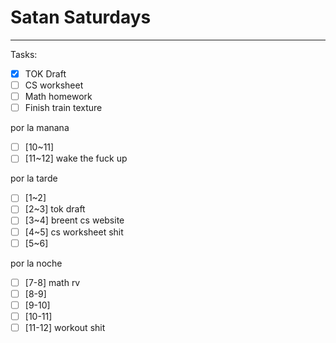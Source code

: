 # Satan Saturdays
---
Tasks:
- [x] TOK Draft
- [ ] CS worksheet
- [ ] Math homework
- [ ] Finish train texture

por la manana
- [ ] [10~11] 
- [ ] [11~12] wake the fuck up

por la tarde
- [ ] [1~2] 
- [ ] [2~3] tok draft
- [ ] [3~4] breent cs website
- [ ] [4~5] cs worksheet shit
- [ ] [5~6] 

por la noche
- [ ] [7-8] math rv
- [ ] [8-9] 
- [ ] [9-10] 
- [ ] [10-11] 
- [ ] [11-12] workout shit